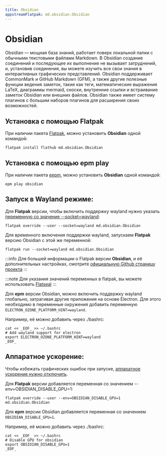 ```yaml
---
title: Obsidian
appstreamFlatpak: md.obsidian.Obsidian
---
```


# Obsidian

Obsidian — мощная база знаний, работает поверх локальной папки с обычными текстовыми файлами Markdown. В Obsidian создание соединений и последующее их выполнение не вызывает затруднений, и, установив соединения, вы можете изучить все свои знания в интерактивных графических представлений. Obsidian поддерживает CommonMark и GitHub Markdown (GFM), а также другие полезные функции ведения заметок, такие как теги, математические выражения LaTeX, диаграммы mermaid, сноски, внутренние ссылки и встраивание заметок Obsidian или внешних файлов. Obsidian также имеет систему плагинов с большим наборов плагинов для расширения своих возможностей.

## Установка c помощью Flatpak

При наличии пакета [Flatpak](/flatpak), можно установить **Obsidian** одной командой:

```shell
flatpak install flathub md.obsidian.Obsidian
```

<!--@include: ./parts/install/software-flatpak.md-->

## Установка c помощью epm play <Badge type="danger" text="Неофициальная сборка" />

При наличии пакета [eepm](/epm), можно установить **Obsidian** одной командой:

```shell
epm play obsidian
```

## Запуск в Wayland режиме:
Для **Flatpak** версии, чтобы включить поддержку wayland нужно указать [переменную со значение --socket=wayland](https://github.com/flathub/md.obsidian.Obsidian?tab=readme-ov-file#wayland-support):
```shell
flatpak override --user --socket=wayland md.obsidian.Obsidian
```
Для временного включения поддержки wayland, запускаем **Flatpak** версию Obsidian c этой же переменной:
```shell
flatpak run --socket=wayland md.obsidian.Obsidian
```
:::info
Для большей информации о Flatpak версии **Obsidian**, и её дополнительных настройках, смотрите [официальную Github страницу проекта](https://github.com/flathub/md.obsidian.Obsidian)
:::

:::note
Для указания значений переменных в flatpak, вы можете использовать [Flatseal](./flatseal.md)
:::

Для **epm** версии Obsidian, можно включить поддержку wayland глобально, затрагивая другие приложения на основе Electron. Для этого необходимо в переменные окружения добавить переменную `ELECTRON_OZONE_PLATFORM_HINT=wayland`.

Например, её можно добавить через ./bashrc:

```shell
cat << _EOF_ >> ~/.bashrc
# Add wayland support for electron
export ELECTRON_OZONE_PLATFORM_HINT=wayland
_EOF_
```

## Аппаратное ускорение:
Чтобы избежать графических ошибок при запуске, [аппаратное ускорение нужно отключить](https://github.com/flathub/md.obsidian.Obsidian?tab=readme-ov-file#gpu-acceleration).

Для **Flatpak** версии добавляется переменная со значением --env=OBSIDIAN_DISABLE_GPU=1:
```shell
flatpak override --user --env=OBSIDIAN_DISABLE_GPU=1 md.obsidian.Obsidian
```

Для **epm** версии Obsidian добавляется переменная со значением `OBSIDIAN_DISABLE_GPU=1`.

Например, её можно добавить через ./bashrc:

```shell
cat << _EOF_ >> ~/.bashrc
# Disable GPU for obsidian
export OBSIDIAN_DISABLE_GPU=1
_EOF_
```

